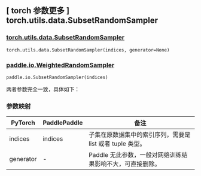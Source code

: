 ## [ torch 参数更多 ] torch.utils.data.SubsetRandomSampler

### [torch.utils.data.SubsetRandomSampler](https://pytorch.org/docs/stable/data.html#torch.utils.data.SubsetRandomSampler)

```
torch.utils.data.SubsetRandomSampler(indices, generator=None)
```

### [paddle.io.WeightedRandomSampler](https://www.paddlepaddle.org.cn/documentation/docs/zh/develop/api/paddle/io/SubsetRandomSampler_cn.html#paddle.io.SubsetRandomSampler)

```
paddle.io.SubsetRandomSampler(indices)
```

两者参数完全一致，具体如下：

### 参数映射

| PyTorch     | PaddlePaddle | 备注                                                                 |
| ----------- | ------------ | -------------------------------------------------------------------- |
| indices     | indices      | 子集在原数据集中的索引序列，需要是 list 或者 tuple 类型。            |
| generator   | -            | Paddle 无此参数，一般对网络训练结果影响不大，可直接删除。            |
